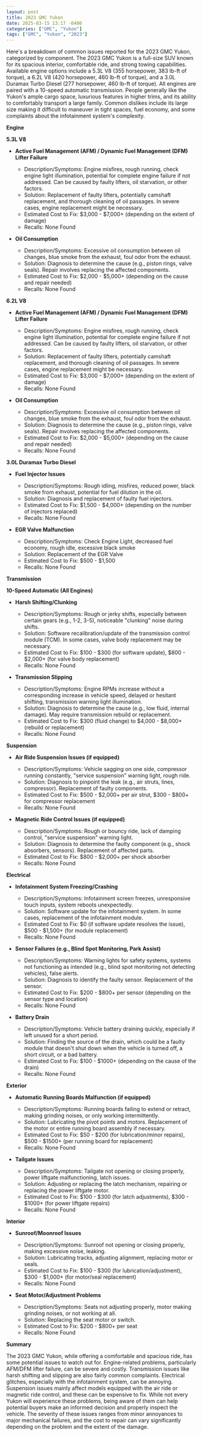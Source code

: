```yaml
---
layout: post
title: 2023 GMC Yukon
date: 2025-03-15 13:17 -0400
categories: ["GMC", "Yukon"]
tags: ["GMC", "Yukon", "2023"]
---
```

Here's a breakdown of common issues reported for the 2023 GMC Yukon, categorized by component. The 2023 GMC Yukon is a full-size SUV known for its spacious interior, comfortable ride, and strong towing capabilities. Available engine options include a 5.3L V8 (355 horsepower, 383 lb-ft of torque), a 6.2L V8 (420 horsepower, 460 lb-ft of torque), and a 3.0L Duramax Turbo Diesel (277 horsepower, 460 lb-ft of torque). All engines are paired with a 10-speed automatic transmission. People generally like the Yukon's ample cargo space, luxurious features in higher trims, and its ability to comfortably transport a large family. Common dislikes include its large size making it difficult to maneuver in tight spaces, fuel economy, and some complaints about the infotainment system's complexity.

**Engine**

**5.3L V8**

*   **Active Fuel Management (AFM) / Dynamic Fuel Management (DFM) Lifter Failure**
    *   Description/Symptoms: Engine misfires, rough running, check engine light illumination, potential for complete engine failure if not addressed. Can be caused by faulty lifters, oil starvation, or other factors.
    *   Solution: Replacement of faulty lifters, potentially camshaft replacement, and thorough cleaning of oil passages. In severe cases, engine replacement might be necessary.
    *   Estimated Cost to Fix: $3,000 - $7,000+ (depending on the extent of damage)
    *   Recalls: None Found

*   **Oil Consumption**
    *   Description/Symptoms: Excessive oil consumption between oil changes, blue smoke from the exhaust, foul odor from the exhaust.
    *   Solution: Diagnosis to determine the cause (e.g., piston rings, valve seals). Repair involves replacing the affected components.
    *   Estimated Cost to Fix: $2,000 - $5,000+ (depending on the cause and repair needed)
    *   Recalls: None Found

**6.2L V8**

*   **Active Fuel Management (AFM) / Dynamic Fuel Management (DFM) Lifter Failure**
    *   Description/Symptoms: Engine misfires, rough running, check engine light illumination, potential for complete engine failure if not addressed. Can be caused by faulty lifters, oil starvation, or other factors.
    *   Solution: Replacement of faulty lifters, potentially camshaft replacement, and thorough cleaning of oil passages. In severe cases, engine replacement might be necessary.
    *   Estimated Cost to Fix: $3,000 - $7,000+ (depending on the extent of damage)
    *   Recalls: None Found

*   **Oil Consumption**
    *   Description/Symptoms: Excessive oil consumption between oil changes, blue smoke from the exhaust, foul odor from the exhaust.
    *   Solution: Diagnosis to determine the cause (e.g., piston rings, valve seals). Repair involves replacing the affected components.
    *   Estimated Cost to Fix: $2,000 - $5,000+ (depending on the cause and repair needed)
    *   Recalls: None Found

**3.0L Duramax Turbo Diesel**

*   **Fuel Injector Issues**
    *   Description/Symptoms: Rough idling, misfires, reduced power, black smoke from exhaust, potential for fuel dilution in the oil.
    *   Solution: Diagnosis and replacement of faulty fuel injectors.
    *   Estimated Cost to Fix: $1,500 - $4,000+ (depending on the number of injectors replaced)
    *   Recalls: None Found

* **EGR Valve Malfunction**
  * Description/Symptoms: Check Engine Light, decreased fuel economy, rough idle, excessive black smoke
  * Solution: Replacement of the EGR Valve
  * Estimated Cost to Fix: $500 - $1,500
  * Recalls: None Found

**Transmission**

**10-Speed Automatic (All Engines)**

*   **Harsh Shifting/Clunking**
    *   Description/Symptoms: Rough or jerky shifts, especially between certain gears (e.g., 1-2, 3-5), noticeable "clunking" noise during shifts.
    *   Solution: Software recalibration/update of the transmission control module (TCM). In some cases, valve body replacement may be necessary.
    *   Estimated Cost to Fix: $100 - $300 (for software update), $800 - $2,000+ (for valve body replacement)
    *   Recalls: None Found

*   **Transmission Slipping**
    *   Description/Symptoms: Engine RPMs increase without a corresponding increase in vehicle speed, delayed or hesitant shifting, transmission warning light illumination.
    *   Solution: Diagnosis to determine the cause (e.g., low fluid, internal damage). May require transmission rebuild or replacement.
    *   Estimated Cost to Fix: $300 (fluid change) to $4,000 - $8,000+ (rebuild or replacement)
    *   Recalls: None Found

**Suspension**

*   **Air Ride Suspension Issues (if equipped)**
    *   Description/Symptoms: Vehicle sagging on one side, compressor running constantly, "service suspension" warning light, rough ride.
    *   Solution: Diagnosis to pinpoint the leak (e.g., air struts, lines, compressor). Replacement of faulty components.
    *   Estimated Cost to Fix: $500 - $2,000+ per air strut, $300 - $800+ for compressor replacement
    *   Recalls: None Found

*   **Magnetic Ride Control Issues (if equipped)**
    *   Description/Symptoms: Rough or bouncy ride, lack of damping control, "service suspension" warning light.
    *   Solution: Diagnosis to determine the faulty component (e.g., shock absorbers, sensors). Replacement of affected parts.
    *   Estimated Cost to Fix: $800 - $2,000+ per shock absorber
    *   Recalls: None Found

**Electrical**

*   **Infotainment System Freezing/Crashing**
    *   Description/Symptoms: Infotainment screen freezes, unresponsive touch inputs, system reboots unexpectedly.
    *   Solution: Software update for the infotainment system. In some cases, replacement of the infotainment module.
    *   Estimated Cost to Fix: $0 (if software update resolves the issue), $500 - $1,500+ (for module replacement)
    *   Recalls: None Found

*   **Sensor Failures (e.g., Blind Spot Monitoring, Park Assist)**
    *   Description/Symptoms: Warning lights for safety systems, systems not functioning as intended (e.g., blind spot monitoring not detecting vehicles), false alerts.
    *   Solution: Diagnosis to identify the faulty sensor. Replacement of the sensor.
    *   Estimated Cost to Fix: $200 - $800+ per sensor (depending on the sensor type and location)
    *   Recalls: None Found

*   **Battery Drain**
    *   Description/Symptoms: Vehicle battery draining quickly, especially if left unused for a short period.
    *   Solution: Finding the source of the drain, which could be a faulty module that doesn't shut down when the vehicle is turned off, a short circuit, or a bad battery.
    *   Estimated Cost to Fix: $100 - $1000+ (depending on the cause of the drain)
    *   Recalls: None Found

**Exterior**

*   **Automatic Running Boards Malfunction (if equipped)**
    *   Description/Symptoms: Running boards failing to extend or retract, making grinding noises, or only working intermittently.
    *   Solution: Lubricating the pivot points and motors. Replacement of the motor or entire running board assembly if necessary.
    *   Estimated Cost to Fix: $50 - $200 (for lubrication/minor repairs), $500 - $1500+ (per running board for replacement)
    *   Recalls: None Found

*   **Tailgate Issues**
    *   Description/Symptoms: Tailgate not opening or closing properly, power liftgate malfunctioning, latch issues.
    *   Solution: Adjusting or replacing the latch mechanism, repairing or replacing the power liftgate motor.
    *   Estimated Cost to Fix: $100 - $300 (for latch adjustments), $300 - $1000+ (for power liftgate repairs)
    *   Recalls: None Found

**Interior**

*   **Sunroof/Moonroof Issues**
    *   Description/Symptoms: Sunroof not opening or closing properly, making excessive noise, leaking.
    *   Solution: Lubricating tracks, adjusting alignment, replacing motor or seals.
    *   Estimated Cost to Fix: $100 - $300 (for lubrication/adjustment), $300 - $1,000+ (for motor/seal replacement)
    *   Recalls: None Found

*   **Seat Motor/Adjustment Problems**
    *   Description/Symptoms: Seats not adjusting properly, motor making grinding noises, or not working at all.
    *   Solution: Replacing the seat motor or switch.
    *   Estimated Cost to Fix: $200 - $800+ per seat
    *   Recalls: None Found

**Summary**

The 2023 GMC Yukon, while offering a comfortable and spacious ride, has some potential issues to watch out for. Engine-related problems, particularly AFM/DFM lifter failure, can be severe and costly. Transmission issues like harsh shifting and slipping are also fairly common complaints. Electrical glitches, especially with the infotainment system, can be annoying. Suspension issues mainly affect models equipped with the air ride or magnetic ride control, and these can be expensive to fix. While not every Yukon will experience these problems, being aware of them can help potential buyers make an informed decision and properly inspect the vehicle. The severity of these issues ranges from minor annoyances to major mechanical failures, and the cost to repair can vary significantly depending on the problem and the extent of the damage.

